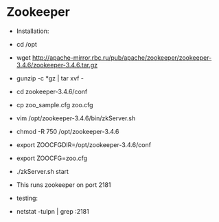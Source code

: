 # Zookeeper

- Installation:

- cd /opt
- wget http://apache-mirror.rbc.ru/pub/apache/zookeeper/zookeeper-3.4.6/zookeeper-3.4.6.tar.gz
- gunzip -c *gz | tar xvf -
- cd zookeeper-3.4.6/conf

- cp zoo_sample.cfg zoo.cfg
- vim /opt/zookeeper-3.4.6/bin/zkServer.sh
- chmod -R 750 /opt/zookeeper-3.4.6
 
- export ZOOCFGDIR=/opt/zookeeper-3.4.6/conf
- export ZOOCFG=zoo.cfg
- ./zkServer.sh start

- This runs zookeeper on port 2181
 
- testing:
- netstat -tulpn | grep :2181
